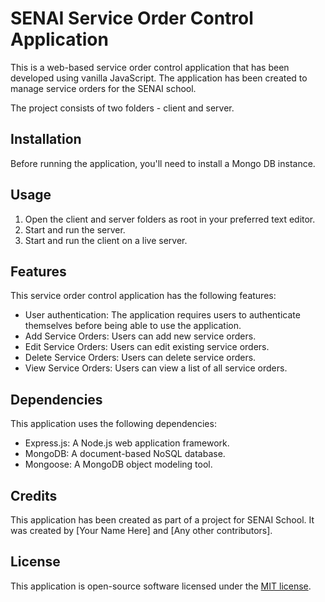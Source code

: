 # SENAI Service Order Control Application

This is a web-based service order control application that has been developed using vanilla JavaScript. The application has been created to manage service orders for the SENAI school. 

The project consists of two folders - client and server. 

## Installation

Before running the application, you'll need to install a Mongo DB instance. 

## Usage

1. Open the client and server folders as root in your preferred text editor.
2. Start and run the server.
3. Start and run the client on a live server.

## Features

This service order control application has the following features:

- User authentication: The application requires users to authenticate themselves before being able to use the application.
- Add Service Orders: Users can add new service orders.
- Edit Service Orders: Users can edit existing service orders.
- Delete Service Orders: Users can delete service orders.
- View Service Orders: Users can view a list of all service orders.

## Dependencies

This application uses the following dependencies:

- Express.js: A Node.js web application framework.
- MongoDB: A document-based NoSQL database.
- Mongoose: A MongoDB object modeling tool.

## Credits

This application has been created as part of a project for SENAI School. It was created by [Your Name Here] and [Any other contributors]. 

## License

This application is open-source software licensed under the [MIT license](https://opensource.org/licenses/MIT).
